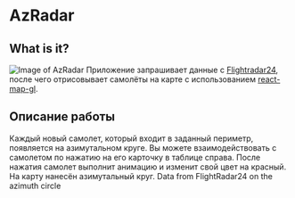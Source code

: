 # AzRadar
## What is it?
![Image of AzRadar](https://github.com/IMin-web/AzRadar/blob/main/public/RadarCover.png)
Приложение запрашивает данные с [Flightradar24](https://www.flightradar24.com/), после чего отрисовывает самолёты на карте с использованием [react-map-gl](https://visgl.github.io/react-map-gl/).
## Описание работы
Каждый новый самолет, который входит в заданный периметр, появляется на азимутальном круге.
Вы можете взаимодействовать с самолетом по нажатию на его карточку в таблице справа. После нажатия самолет выполнит анимацию и изменит свой цвет на красный.
На карту нанесён азимутальный круг.
Data from FlightRadar24 on the azimuth circle
